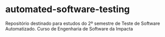 # automated-software-testing
Repositório destinado para estudos do 2º semestre de Teste de Software Automatizado. Curso de Engenharia de Software da Impacta
